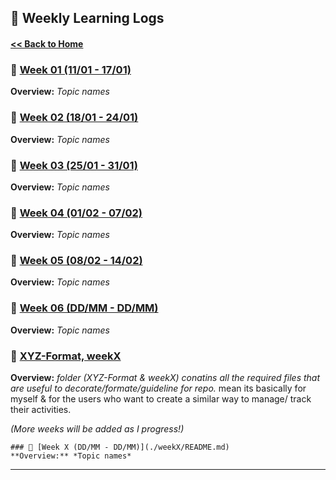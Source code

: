 ## &#128198; Weekly Learning Logs  

#### [ << Back to Home](../README.md)

### 📌 [Week 01 (11/01 - 17/01)](./weekX/README.md)  
**Overview:** *Topic names*  

### 📌 [Week 02 (18/01 - 24/01)](./weekX/README.md)  
**Overview:** *Topic names* 

### 📌 [Week 03 (25/01 - 31/01)](./weekX/README.md)  
**Overview:** *Topic names* 

### 📌 [Week 04 (01/02 - 07/02)](./weekX/README.md)  
**Overview:** *Topic names* 

### 📌 [Week 05 (08/02 - 14/02)](./weekX/README.md)  
**Overview:** *Topic names* 

### 📌 [Week 06 (DD/MM - DD/MM)](./weekX/README.md)  
**Overview:** *Topic names* 

### 📌 [XYZ-Format, weekX](./XYZ-Format/README.md)  
**Overview:** *folder (XYZ-Format & weekX) conatins  all the required files that are useful to decorate/formate/guideline for repo.*
mean its basically for myself & for the users who want to create a similar way to manage/ track their activities.

_(More weeks will be added as I progress!)_  

```
### 📌 [Week X (DD/MM - DD/MM)](./weekX/README.md)  
**Overview:** *Topic names*  

```

---